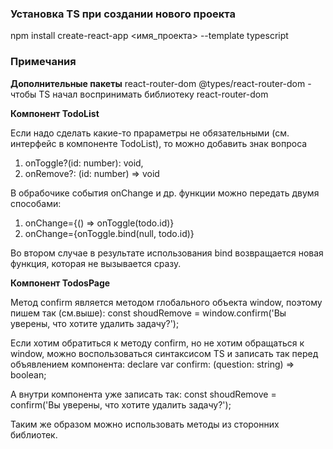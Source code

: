 
<h3>Установка TS при создании нового проекта</h3>
npm install create-react-app <имя_проекта> --template typescript

<h3>Примечания</h3>

<b>Дополнительные пакеты</b>
react-router-dom
@types/react-router-dom - чтобы TS начал воспринимать библиотеку react-router-dom

<b>Компонент TodoList</b>

Если надо сделать какие-то прараметры не обязательными (см. интерфейс в компоненте TodoList), то можно добавить знак вопроса
1. onToggle?(id: number): void,
2. onRemove?: (id: number) => void

В обрабочике события onChange и др. функции можно передать двумя способами:
1. onChange={() => onToggle(todo.id)}
2. onChange={onToggle.bind(null, todo.id)}

Во втором случае в результате использования bind возвращается новая функция, которая не вызывается сразу.

<b>Компонент TodosPage</b>

Метод confirm является методом глобального объекта window, поэтому пишем так (см.выше):
const shoudRemove = window.confirm('Вы уверены, что хотите удалить задачу?');

Если хотим обратиться к методу confirm, но не хотим обращаться к window, можно воспользоваться синтаксисом TS и записать так перед объявлением компонента:
declare var confirm: (question: string) => boolean;

А внутри компонента уже записать так:
const shoudRemove = confirm('Вы уверены, что хотите удалить задачу?');

Таким же образом можно использовать методы из сторонних библиотек.
    
    
    
